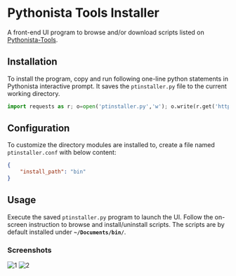 # Pythonista Tools Installer

A front-end UI program to browse and/or download scripts listed on
[Pythonista-Tools](https://github.com/Pythonista-Tools/Pythonista-Tools).

## Installation
To install the program, copy and run following one-line python statements
in Pythonista interactive prompt. It saves the `ptinstaller.py` file
to the current working directory.

```python
import requests as r; o=open('ptinstaller.py','w'); o.write(r.get('http://j.mp/pt-i').text); o.close()
```

## Configuration

To customize the directory modules are installed to, create a file named `ptinstaller.conf` with below content:

```json
{
    "install_path": "bin"
}
```

## Usage
Execute the saved `ptinstaller.py` program to launch the UI. Follow the
on-screen instruction to browse and install/uninstall scripts. The scripts are by default installed under **`~/Documents/bin/`**.

### Screenshots

![1](https://cloud.githubusercontent.com/assets/2344308/9724048/58480568-5614-11e5-9403-d986adf82727.JPG) ![2](https://cloud.githubusercontent.com/assets/2344308/9724050/5e3736e2-5614-11e5-95ba-7333ec7c952d.JPG)
